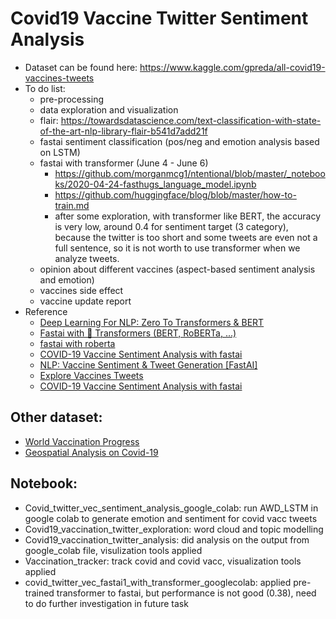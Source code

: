 # Covid19 Vaccine Twitter Sentiment Analysis
- Dataset can be found here: https://www.kaggle.com/gpreda/all-covid19-vaccines-tweets
- To do list:
  - pre-processing
  - data exploration and visualization
  - flair: https://towardsdatascience.com/text-classification-with-state-of-the-art-nlp-library-flair-b541d7add21f
  - fastai sentiment classification (pos/neg and emotion analysis based on LSTM)
  - fastai with transformer (June 4 - June 6)
    - https://github.com/morganmcg1/ntentional/blob/master/_notebooks/2020-04-24-fasthugs_language_model.ipynb
    - https://github.com/huggingface/blog/blob/master/how-to-train.md  
    - after some exploration, with transformer like BERT, the accuracy is very low, around 0.4 for sentiment target (3 category), because the twitter is too short and some tweets are even not a full sentence, so it is not worth to use transformer when we analyze tweets. 
  - opinion about different vaccines (aspect-based sentiment analysis and emotion)
  - vaccines side effect
  - vaccine update report
- Reference
  - [Deep Learning For NLP: Zero To Transformers & BERT](https://www.kaggle.com/tanulsingh077/deep-learning-for-nlp-zero-to-transformers-bert)
  - [Fastai with 🤗 Transformers (BERT, RoBERTa, ...)](https://www.kaggle.com/maroberti/fastai-with-transformers-bert-roberta)   
  - [fastai with roberta](https://www.kaggle.com/melissarajaram/roberta-fastai-huggingface-transformers/#data)
  - [COVID-19 Vaccine Sentiment Analysis with fastai](https://www.kaggle.com/twhelan/covid-19-vaccine-sentiment-analysis-with-fastai)
  - [NLP: Vaccine Sentiment & Tweet Generation [FastAI]](https://www.kaggle.com/joshuaswords/nlp-vaccine-sentiment-tweet-generation-fastai)
  - [Explore Vaccines Tweets](https://www.kaggle.com/gpreda/explore-vaccines-tweets)
  - [COVID-19 Vaccine Sentiment Analysis with fastai](https://www.kaggle.com/twhelan/covid-19-vaccine-sentiment-analysis-with-fastai)

## Other dataset:
- [World Vaccination Progress](https://www.kaggle.com/gpreda/covid-world-vaccination-progress)
- [Geospatial Analysis on Covid-19](https://www.kaggle.com/eswarchandt/geospatial-analysis-on-covid-19-day-to-day-track)

## Notebook:
* Covid_twitter_vec_sentiment_analysis_google_colab: run AWD_LSTM in google colab to generate emotion and sentiment for covid vacc tweets
* Covid19_vaccination_twitter_exploration: word cloud and topic modelling
* Covid19_vaccination_twitter_analysis: did analysis on the output from google_colab file, visulization tools applied
* Vaccination_tracker: track covid and covid vacc, visualization tools applied 
* covid_twitter_vec_fastai1_with_transformer_googlecolab: applied pre-trained transformer to fastai, but performance is not good (0.38), need to do further investigation in future task
